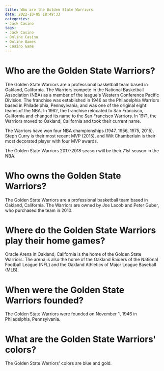 ```yaml
---
title: Who are the Golden State Warriors
date: 2022-10-05 18:49:33
categories:
- Jack Casino
tags:
- Jack Casino
- Online Casino
- Online Games
- Casino Game
---
```



#  Who are the Golden State Warriors?

The Golden State Warriors are a professional basketball team based in Oakland, California. The Warriors compete in the National Basketball Association (NBA) as a member of the league's Western Conference Pacific Division. The franchise was established in 1946 as the Philadelphia Warriors based in Philadelphia, Pennsylvania, and was one of the original eight teams of the NBA. In 1962, the franchise relocated to San Francisco, California and changed its name to the San Francisco Warriors. In 1971, the Warriors moved to Oakland, California and took their current name.

The Warriors have won four NBA championships (1947, 1956, 1975, 2015). Steph Curry is their most recent MVP (2015), and Wilt Chamberlain is their most decorated player with four MVP awards.

The Golden State Warriors 2017-2018 season will be their 71st season in the NBA.

#  Who owns the Golden State Warriors?

The Golden State Warriors are a professional basketball team based in Oakland, California. The Warriors are owned by Joe Lacob and Peter Guber, who purchased the team in 2010.

#  Where do the Golden State Warriors play their home games?

Oracle Arena in Oakland, California is the home of the Golden State Warriors. The arena is also the home of the Oakland Raiders of the National Football League (NFL) and the Oakland Athletics of Major League Baseball (MLB).

#  When were the Golden State Warriors founded?

The Golden State Warriors were founded on November 1, 1946 in Philadelphia, Pennsylvania.

#  What are the Golden State Warriors' colors?

The Golden State Warriors' colors are blue and gold.